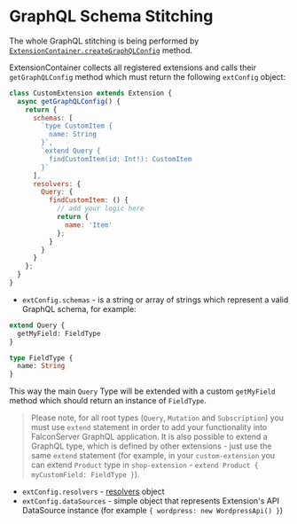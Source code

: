 # GraphQL Schema Stitching

The whole GraphQL stitching is being performed by
[`ExtensionContainer.createGraphQLConfig`](./ExtensionContainer.md) method.

ExtensionContainer collects all registered extensions and calls their
`getGraphQLConfig` method which must return the following `extConfig` object:

```javascript
class CustomExtension extends Extension {
  async getGraphQLConfig() {
    return {
      schemas: [
        `type CustomItem {
          name: String
        }`,
        `extend Query {
          findCustomItem(id: Int!): CustomItem
        }`
      ],
      resolvers: {
        Query: {
          findCustomItem: () {
            // add your logic here
            return {
              name: 'Item'
            };
          }
        }
      }
    };
  }
}
```

- `extConfig.schemas` - is a string or array of strings which represent a valid GraphQL schema, for example:

```graphql
extend Query {
  getMyField: FieldType
}

type FieldType {
  name: String
}
```

This way the main `Query` Type will be extended with a custom `getMyField` method
which should return an instance of `FieldType`.

> Please note, for all root types (`Query`, `Mutation` and `Subscription`) you
> must use `extend` statement in order to add your functionality into FalconServer
> GraphQL application. It is also possible to extend a GraphQL type, which is
> defined by other extensions - just use the same `extend` statement
> (for example, in your `custom-extension` you can extend `Product` type in
> `shop-extension` - `extend Product { myCustomField: FieldType }`).

- `extConfig.resolvers` - [resolvers](https://www.apollographql.com/docs/graphql-tools/schema-stitching.html#resolvers) object
- `extConfig.dataSources` - simple object that represents Extension's
  API DataSource instance (for example `{ wordpress: new WordpressApi() }`)
